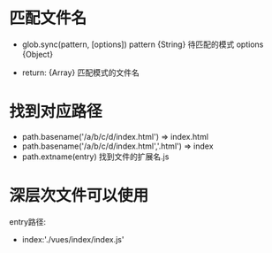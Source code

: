 # 匹配文件名

- glob.sync(pattern, [options])
  pattern {String} 待匹配的模式
  options {Object}

- return: {Array<String>} 匹配模式的文件名


# 找到对应路径

- path.basename('/a/b/c/d/index.html') => index.html
- path.basename('/a/b/c/d/index.html','.html') => index
- path.extname(entry) 找到文件的扩展名.js


# 深层次文件可以使用

  entry路径:
- index:'./vues/index/index.js'
